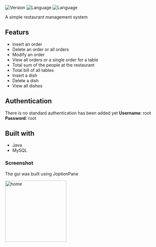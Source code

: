 ![Version](https://img.shields.io/badge/Version-0.1.0-brightgreen)
![Language](https://img.shields.io/badge/Language-Java-blue)
![Language](https://img.shields.io/badge/Language-SQL-purple)

A simple restaurant management system

## Featurs
- Insert an order
- Delete an order or all orders
- Modify an order
- View all orders or a single order for a table
- Total sum of the people at the restaurant
- Total bill of all tables
- Insert a dish
- Delete a dish
- View all dishes

## Authentication
There is no standard authentication has been added yet
**Username**: root
**Password**: root

## Built with
- Java
- MySQL

### Screenshot
The gui was built using JoptionPane

<img src="/image/home.jpg" alt="home" width="200"/>
